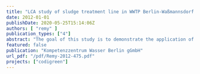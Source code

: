 ```yaml
---
title: "LCA study of sludge treatment line in WWTP Berlin-Waßmannsdorf: Final report of project CoDiGreen work package 2"
date: 2012-01-01
publishDate: 2020-05-25T15:14:06Z
authors: [ "remy" ]
publication_types: ["4"]
abstract: "The goal of this study is to demonstrate the application of Life Cycle Assessment as a tool for systems analysis in wastewater treatment. Therefore, the process for sludge treatment and disposal at the WWTP Berlin-Waßmannsdorf has been analysed with the methodology of Life Cycle Assessment (LCA) to determine the total cumulative energy demand and the carbon footprint of the system as exemplary indicators. In addition to the characterization of the status quo in 2009, several measures for an energetic optimization of the system have been evaluated in their effects on the energy balance and greenhouse gas emissions. The process model of the system encompasses all relevant processes of sludge treatment and disposal, including the supply of electricity and chemicals, transport and incineration of the sludge, and treatment of sludge liquor which is recycled back to the WWTP inlet. Products recovered during sludge treatment (biogas from anaerobic digestion and MAP fertilizer) and disposal in incineration (electricity or substitution of fossil fuels) are accounted by credits for the respective substituted products. Overall, sludge treatment and disposal in Berlin-Waßmannsdorf is an energy-positive process, recovering a net amount of primary energy of 162 MJ (45 kWh) per population equivalent and year (PECOD*a). This is mainly due to the biogas generated in anaerobic digestion and the substitution of fossil fuels in co-incineration. Similarly, the carbon footprint of the process reveals an amount of 11.6 kg CO2-eq/(PECOD*a) as avoided emissions, thus indicating the environmental benefits of energy recovery from sewage sludge. However, process emissions of the powerful greenhouse gases CH4 and N2O are estimated based on generic emission factors from literature, and can have a distinct influence on the overall carbon footprint. This underlines the necessity to support the results of this LCA with primary data from monitoring of emissions on-site. The evaluation of optimization measures shows the benefits of a system-wide analysis: an enhanced recovery of energy is partially offset by increased energy demand, and the carbon footprint does not always correlate with the energy balance. The different routes for sludge disposal differ heavily in their environmental profile and show potentials for optimisation, especially in mono-incineration of sewage sludge. Some measures are beneficial for both energy and carbon footprint (addition of co-substrates into the digestor, utilization of excess heat with an Organic Rankine Cycle process), while others can decrease energy demand but may potentially increase the carbon footprint (treatment of sludge liquor by deammonification, thermal hydrolysis of excess sludge). Overall, the method of Life Cycle Assessment proved to be well suited for a systematic analysis of the environmental footprint of the activities of Berliner Wasserbetriebe. In the future, the existing process model can be extended to include the entire wastewater treatment plant for a comprehensive evaluation of its environmental profile, e.g. for providing information on the environmental consequences of prospective concepts for site development."
featured: false
publication: "Kompetenzzentrum Wasser Berlin gGmbH"
url_pdf: "/pdf/Remy-2012-475.pdf"
projects: ["codigreen"]
---
```


